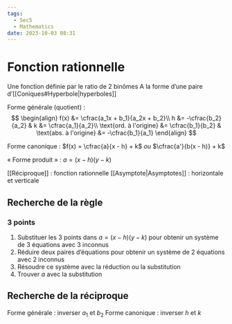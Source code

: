 ```yaml
---
tags:
  - Sec5
  - Mathematics
date: 2023-10-03 08:31
---
```


# Fonction rationnelle

Une fonction définie par le ratio de 2 binômes
A la forme d’une paire d’[[Coniques#Hyperbole|hyperboles]]

Forme générale (quotient) :
$$
\begin{align}
f(x) &= \cfrac{a_1x + b_1}{a_2x + b_2}\\
h &= -\cfrac{b_2}{a_2} & k &= \cfrac{a_1}{a_2}\\
\text{ord. à l'origine} &= \cfrac{b_1}{b_2} & \text{abs. à l'origine} &= -\cfrac{b_1}{a_1}
\end{align}
$$

Forme canonique :
$f(x) = \cfrac{a}{x - h} + k$ *ou* $\cfrac{a'}{b(x - h)} + k$

« Forme produit » :
$a = (x - h)(y - k)$

[[Réciproque]] : fonction rationnelle
[[Asymptote|Asymptotes]] : horizontale et verticale

## Recherche de la règle

### 3 points

1. Substituer les 3 points dans $a = (x - h)(y - k)$ pour obtenir un système de 3 équations avec 3 inconnus
2. Réduire deux paires d’équations pour obtenir un système de 2 équations avec 2 inconnus
3. Résoudre ce système avec la réduction ou la substitution
4. Trouver $a$ avec la substitution

## Recherche de la réciproque

Forme générale : inverser $a_1$ et $b_2$
Forme canonique : inverser $h$ et $k$